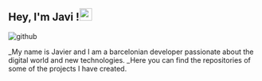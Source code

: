 <h2> Hey, I'm Javi !<img src="https://github.com/souvikguria98/souvikguria98/blob/master/Hi.gif" width="25"></h2>

![github](https://user-images.githubusercontent.com/90817111/133566815-cb6dade5-fc37-4109-b872-94486ae88815.gif)

_My name is Javier and I am a barcelonian developer passionate about the digital world and new technologies.
_Here you can find the repositories of some of the projects I have created.
